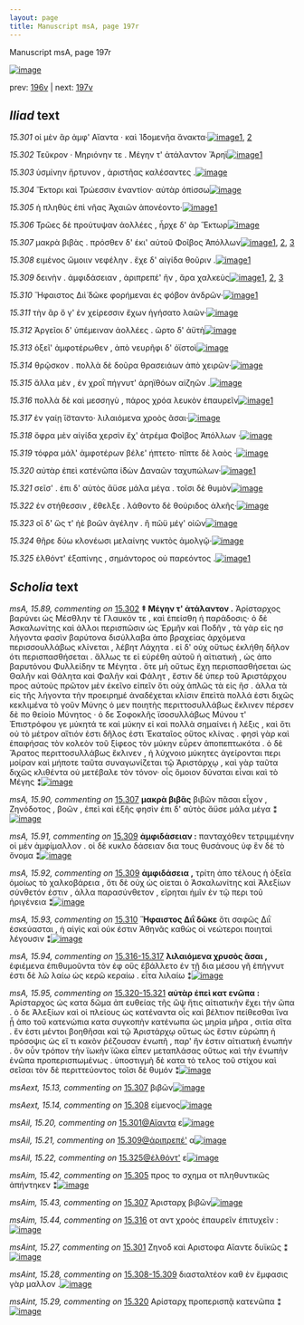 ```yaml
---
layout: page
title: Manuscript msA, page 197r
---
```


Manuscript msA, page 197r

[![image](http://www.homermultitext.org/iipsrv?OBJ=IIP,1.0&FIF=/project/homer/pyramidal/deepzoom/hmt/vaimg/2017a/VA197RN_0368.tif&WID=100&CVT=JPEG)](http://www.homermultitext.org/ict2/?urn=urn:cite2:hmt:vaimg.2017a:VA197RN_0368)

prev:  [196v](../196v) | next:  [197v](../197v)

## *Iliad* text

*15.301* <a id="15.301"/> οἱ μὲν ἂρ ἀμφ' Αἴαντα · καὶ Ἰ̈δομενῆα ἄνακτα·[![image](http://www.homermultitext.org/iipsrv?OBJ=IIP,1.0&FIF=/project/homer/pyramidal/deepzoom/hmt/vaimg/2017a/VA197RN_0368.tif&RGN=0.182,0.2066,0.411,0.0263&WID=1000&CVT=JPEG)](http://www.homermultitext.org/ict2/?urn=urn:cite2:hmt:vaimg.2017a:VA197RN_0368@0.182,0.2066,0.411,0.0263)[1](#msAint_15.27), [2](#msAil_15.20)

*15.302* <a id="15.302"/> Τεῦκρον · Μηριόνην τε . Μέγην τ' ἀτάλαντον Ἄρηϊ[![image](http://www.homermultitext.org/iipsrv?OBJ=IIP,1.0&FIF=/project/homer/pyramidal/deepzoom/hmt/vaimg/2017a/VA197RN_0368.tif&RGN=0.179,0.2254,0.423,0.0263&WID=1000&CVT=JPEG)](http://www.homermultitext.org/ict2/?urn=urn:cite2:hmt:vaimg.2017a:VA197RN_0368@0.179,0.2254,0.423,0.0263)[1](#msA_15.89)

*15.303* <a id="15.303"/> ὑσμίνην ἤρτυνον , ἀριστῆας καλέσαντες .[![image](http://www.homermultitext.org/iipsrv?OBJ=IIP,1.0&FIF=/project/homer/pyramidal/deepzoom/hmt/vaimg/2017a/VA197RN_0368.tif&RGN=0.181,0.2442,0.375,0.0263&WID=1000&CVT=JPEG)](http://www.homermultitext.org/ict2/?urn=urn:cite2:hmt:vaimg.2017a:VA197RN_0368@0.181,0.2442,0.375,0.0263)

*15.304* <a id="15.304"/> Ἕκτορι καὶ Τρώεσσιν ἐναντίον· αὐτὰρ ὀπίσσω[![image](http://www.homermultitext.org/iipsrv?OBJ=IIP,1.0&FIF=/project/homer/pyramidal/deepzoom/hmt/vaimg/2017a/VA197RN_0368.tif&RGN=0.179,0.2615,0.399,0.0263&WID=1000&CVT=JPEG)](http://www.homermultitext.org/ict2/?urn=urn:cite2:hmt:vaimg.2017a:VA197RN_0368@0.179,0.2615,0.399,0.0263)

*15.305* <a id="15.305"/> ἡ πληθὺς ἐπὶ νῆας Ἀχαιῶν ἀπονέοντο·[![image](http://www.homermultitext.org/iipsrv?OBJ=IIP,1.0&FIF=/project/homer/pyramidal/deepzoom/hmt/vaimg/2017a/VA197RN_0368.tif&RGN=0.178,0.2825,0.368,0.0263&WID=1000&CVT=JPEG)](http://www.homermultitext.org/ict2/?urn=urn:cite2:hmt:vaimg.2017a:VA197RN_0368@0.178,0.2825,0.368,0.0263)[1](#msAim_15.42)

*15.306* <a id="15.306"/> Τρῶες δὲ προύτυψαν ἀολλέες , ἦρχε δ' ὰρ Ἕκτωρ[![image](http://www.homermultitext.org/iipsrv?OBJ=IIP,1.0&FIF=/project/homer/pyramidal/deepzoom/hmt/vaimg/2017a/VA197RN_0368.tif&RGN=0.178,0.302,0.406,0.0263&WID=1000&CVT=JPEG)](http://www.homermultitext.org/ict2/?urn=urn:cite2:hmt:vaimg.2017a:VA197RN_0368@0.178,0.302,0.406,0.0263)

*15.307* <a id="15.307"/> μακρὰ βιβὰς . πρόσθεν δ' έκι' αὐτοῦ Φοῖβος Ἀπόλλων[![image](http://www.homermultitext.org/iipsrv?OBJ=IIP,1.0&FIF=/project/homer/pyramidal/deepzoom/hmt/vaimg/2017a/VA197RN_0368.tif&RGN=0.178,0.3208,0.418,0.0263&WID=1000&CVT=JPEG)](http://www.homermultitext.org/ict2/?urn=urn:cite2:hmt:vaimg.2017a:VA197RN_0368@0.178,0.3208,0.418,0.0263)[1](#msAext_15.13), [2](#msAim_15.43), [3](#msA_15.90)

*15.308* <a id="15.308"/> ειμένος ὤμοιιν νεφέλην . ἔχε δ' αἰγίδα θοῦριν .[![image](http://www.homermultitext.org/iipsrv?OBJ=IIP,1.0&FIF=/project/homer/pyramidal/deepzoom/hmt/vaimg/2017a/VA197RN_0368.tif&RGN=0.18,0.3426,0.408,0.0263&WID=1000&CVT=JPEG)](http://www.homermultitext.org/ict2/?urn=urn:cite2:hmt:vaimg.2017a:VA197RN_0368@0.18,0.3426,0.408,0.0263)[1](#msAext_15.14)

*15.309* <a id="15.309"/> δεινὴν . ἀμφιδάσειαν , ἀριπρεπέ' ἣν , ἄρα χαλκεὺς[![image](http://www.homermultitext.org/iipsrv?OBJ=IIP,1.0&FIF=/project/homer/pyramidal/deepzoom/hmt/vaimg/2017a/VA197RN_0368.tif&RGN=0.175,0.3569,0.431,0.0263&WID=1000&CVT=JPEG)](http://www.homermultitext.org/ict2/?urn=urn:cite2:hmt:vaimg.2017a:VA197RN_0368@0.175,0.3569,0.431,0.0263)[1](#msA_15.91), [2](#msA_15.92), [3](#msAil_15.21)

*15.310* <a id="15.310"/> Ἥφαιστος Διὶ̈ δῶκε φορήμεναι ἐς φόβον ἀνδρῶν·[![image](http://www.homermultitext.org/iipsrv?OBJ=IIP,1.0&FIF=/project/homer/pyramidal/deepzoom/hmt/vaimg/2017a/VA197RN_0368.tif&RGN=0.178,0.3749,0.431,0.0308&WID=1000&CVT=JPEG)](http://www.homermultitext.org/ict2/?urn=urn:cite2:hmt:vaimg.2017a:VA197RN_0368@0.178,0.3749,0.431,0.0308)[1](#msA_15.93)

*15.311* <a id="15.311"/> τὴν ἂρ ὅ γ' ἐν χείρεσσιν ἔχων ἡγήσατο λαῶν·[![image](http://www.homermultitext.org/iipsrv?OBJ=IIP,1.0&FIF=/project/homer/pyramidal/deepzoom/hmt/vaimg/2017a/VA197RN_0368.tif&RGN=0.176,0.3967,0.392,0.0263&WID=1000&CVT=JPEG)](http://www.homermultitext.org/ict2/?urn=urn:cite2:hmt:vaimg.2017a:VA197RN_0368@0.176,0.3967,0.392,0.0263)

*15.312* <a id="15.312"/> Ἀργεῖοι δ' ὑπέμειναν ἀολλέες . ῶρτο δ' ἀϋτὴ[![image](http://www.homermultitext.org/iipsrv?OBJ=IIP,1.0&FIF=/project/homer/pyramidal/deepzoom/hmt/vaimg/2017a/VA197RN_0368.tif&RGN=0.174,0.4162,0.4,0.0263&WID=1000&CVT=JPEG)](http://www.homermultitext.org/ict2/?urn=urn:cite2:hmt:vaimg.2017a:VA197RN_0368@0.174,0.4162,0.4,0.0263)

*15.313* <a id="15.313"/> ὀξεῖ' ἀμφοτέρωθεν , ἀπὸ νευρῆφι δ' ὀϊστοὶ[![image](http://www.homermultitext.org/iipsrv?OBJ=IIP,1.0&FIF=/project/homer/pyramidal/deepzoom/hmt/vaimg/2017a/VA197RN_0368.tif&RGN=0.169,0.4343,0.4,0.0263&WID=1000&CVT=JPEG)](http://www.homermultitext.org/ict2/?urn=urn:cite2:hmt:vaimg.2017a:VA197RN_0368@0.169,0.4343,0.4,0.0263)

*15.314* <a id="15.314"/> θρῷσκον . πολλὰ δὲ δοῦρα θρασειάων ἀπὸ χειρῶν·[![image](http://www.homermultitext.org/iipsrv?OBJ=IIP,1.0&FIF=/project/homer/pyramidal/deepzoom/hmt/vaimg/2017a/VA197RN_0368.tif&RGN=0.171,0.4545,0.419,0.0263&WID=1000&CVT=JPEG)](http://www.homermultitext.org/ict2/?urn=urn:cite2:hmt:vaimg.2017a:VA197RN_0368@0.171,0.4545,0.419,0.0263)

*15.315* <a id="15.315"/> ἄλλα μὲν , ἐν χροῒ πήγνυτ' ἀρηϊθόων αἰζηῶν .[![image](http://www.homermultitext.org/iipsrv?OBJ=IIP,1.0&FIF=/project/homer/pyramidal/deepzoom/hmt/vaimg/2017a/VA197RN_0368.tif&RGN=0.169,0.4741,0.41,0.0218&WID=1000&CVT=JPEG)](http://www.homermultitext.org/ict2/?urn=urn:cite2:hmt:vaimg.2017a:VA197RN_0368@0.169,0.4741,0.41,0.0218)

*15.316* <a id="15.316"/> πολλὰ δὲ καὶ μεσσηγὺ , πάρος χρόα λευκὸν ἐπαυρεῖν[![image](http://www.homermultitext.org/iipsrv?OBJ=IIP,1.0&FIF=/project/homer/pyramidal/deepzoom/hmt/vaimg/2017a/VA197RN_0368.tif&RGN=0.172,0.4929,0.436,0.0255&WID=1000&CVT=JPEG)](http://www.homermultitext.org/ict2/?urn=urn:cite2:hmt:vaimg.2017a:VA197RN_0368@0.172,0.4929,0.436,0.0255)[1](#msAim_15.44)

*15.317* <a id="15.317"/> ἐν γαίῃ ἵ̈σταντο· λιλαιόμενα χροὸς ᾶσαι·[![image](http://www.homermultitext.org/iipsrv?OBJ=IIP,1.0&FIF=/project/homer/pyramidal/deepzoom/hmt/vaimg/2017a/VA197RN_0368.tif&RGN=0.171,0.5101,0.392,0.0263&WID=1000&CVT=JPEG)](http://www.homermultitext.org/ict2/?urn=urn:cite2:hmt:vaimg.2017a:VA197RN_0368@0.171,0.5101,0.392,0.0263)

*15.318* <a id="15.318"/> ὄφρα μὲν αἰγίδα χερσὶν ἔχ' ἀτρέμα Φοῖβος Ἀπόλλων ·[![image](http://www.homermultitext.org/iipsrv?OBJ=IIP,1.0&FIF=/project/homer/pyramidal/deepzoom/hmt/vaimg/2017a/VA197RN_0368.tif&RGN=0.173,0.5312,0.43,0.0308&WID=1000&CVT=JPEG)](http://www.homermultitext.org/ict2/?urn=urn:cite2:hmt:vaimg.2017a:VA197RN_0368@0.173,0.5312,0.43,0.0308)

*15.319* <a id="15.319"/> τόφρα μάλ' ἀμφοτέρων βέλε' ήπτετο· πῖπτε δὲ λαὸς ·[![image](http://www.homermultitext.org/iipsrv?OBJ=IIP,1.0&FIF=/project/homer/pyramidal/deepzoom/hmt/vaimg/2017a/VA197RN_0368.tif&RGN=0.173,0.5477,0.43,0.0308&WID=1000&CVT=JPEG)](http://www.homermultitext.org/ict2/?urn=urn:cite2:hmt:vaimg.2017a:VA197RN_0368@0.173,0.5477,0.43,0.0308)

*15.320* <a id="15.320"/> αὐτὰρ ἐπεὶ κατένῶπα ἰ̈δὼν Δαναῶν ταχυπώλων·[![image](http://www.homermultitext.org/iipsrv?OBJ=IIP,1.0&FIF=/project/homer/pyramidal/deepzoom/hmt/vaimg/2017a/VA197RN_0368.tif&RGN=0.173,0.5665,0.43,0.0308&WID=1000&CVT=JPEG)](http://www.homermultitext.org/ict2/?urn=urn:cite2:hmt:vaimg.2017a:VA197RN_0368@0.173,0.5665,0.43,0.0308)[1](#msAint_15.29)

*15.321* <a id="15.321"/> σεῖσ' . ἐπι δ' αὐτὸς ἄϋσε μάλα μέγα . τοῖσι δὲ θυμὸν[![image](http://www.homermultitext.org/iipsrv?OBJ=IIP,1.0&FIF=/project/homer/pyramidal/deepzoom/hmt/vaimg/2017a/VA197RN_0368.tif&RGN=0.175,0.5853,0.423,0.0308&WID=1000&CVT=JPEG)](http://www.homermultitext.org/ict2/?urn=urn:cite2:hmt:vaimg.2017a:VA197RN_0368@0.175,0.5853,0.423,0.0308)

*15.322* <a id="15.322"/> ἐν στήθεσσιν , ἔθελξε . λάθοντο δὲ θούριδος ἀλκῆς·[![image](http://www.homermultitext.org/iipsrv?OBJ=IIP,1.0&FIF=/project/homer/pyramidal/deepzoom/hmt/vaimg/2017a/VA197RN_0368.tif&RGN=0.175,0.6056,0.423,0.0278&WID=1000&CVT=JPEG)](http://www.homermultitext.org/ict2/?urn=urn:cite2:hmt:vaimg.2017a:VA197RN_0368@0.175,0.6056,0.423,0.0278)

*15.323* <a id="15.323"/> οἳ δ̀' ὥς τ' ἠὲ βοῶν ἀγέλην . ἢ πῶϋ μέγ' οἰῶν[![image](http://www.homermultitext.org/iipsrv?OBJ=IIP,1.0&FIF=/project/homer/pyramidal/deepzoom/hmt/vaimg/2017a/VA197RN_0368.tif&RGN=0.171,0.6243,0.382,0.0278&WID=1000&CVT=JPEG)](http://www.homermultitext.org/ict2/?urn=urn:cite2:hmt:vaimg.2017a:VA197RN_0368@0.171,0.6243,0.382,0.0278)

*15.324* <a id="15.324"/> θῆρε δύω κλονέωσι μελαίνης νυκτὸς ἀμολγῷ·[![image](http://www.homermultitext.org/iipsrv?OBJ=IIP,1.0&FIF=/project/homer/pyramidal/deepzoom/hmt/vaimg/2017a/VA197RN_0368.tif&RGN=0.17,0.6409,0.416,0.0301&WID=1000&CVT=JPEG)](http://www.homermultitext.org/ict2/?urn=urn:cite2:hmt:vaimg.2017a:VA197RN_0368@0.17,0.6409,0.416,0.0301)

*15.325* <a id="15.325"/> ἐλθόντ' ἐξαπίνης , σημάντορος οὐ παρεόντος .[![image](http://www.homermultitext.org/iipsrv?OBJ=IIP,1.0&FIF=/project/homer/pyramidal/deepzoom/hmt/vaimg/2017a/VA197RN_0368.tif&RGN=0.17,0.6619,0.416,0.0346&WID=1000&CVT=JPEG)](http://www.homermultitext.org/ict2/?urn=urn:cite2:hmt:vaimg.2017a:VA197RN_0368@0.17,0.6619,0.416,0.0346)[1](#msAil_15.22)

## *Scholia* text

*msA, 15.89, commenting on* [15.302](#15.302)  <a id="msA_15.89"/> **‡ Μέγην τ' ἀτάλαντον .** Ἀρίσταρχος βαρύνει ὡς Μέσθλην τὲ Γλαυκόν τε , καὶ ἐπείσθη ἡ παράδοσις· ὁ δὲ Ἀσκαλωνίτης καὶ ἀλλοι περισπῶσιν ὡς Ἑρμῆν καὶ Ποδῆν , τὰ γὰρ εἰς ησ λήγοντα φασὶν βαρύτονα δισύλλαβα ἀπο βραχείας ἀρχόμενα περισσουλλάβως κλίνεται , λέβητ Λάχητα . εἰ δ' οὐχ οὕτως ἐκλήθη δῆλον ότι περισπασθήσεται . ἄλλως τε εἰ εὑρέθη αὐτοῦ ἡ αἰτιατικὴ , ὡς ἀπο βαρυτόνου Φυλλείδην τε Μέγητα . ὅτε μὴ οὔτως ἔχη περισπασθήσεται ὡς Θαλῆν καὶ Θάλητα καὶ Φαλῆν καὶ Φάλητ , ἔστιν δὲ ὑπερ τοῦ Ἀριστάρχου προς αὐτοὺς πρῶτον μὲν ἐκεῖνο εἰπεῖν ὅτι οὐχ ἁπλῶς τὰ εἰς ῆσ . ἀλλα τὰ εἰς τῆς λήγοντα τὴν προειρημέ ἀναδέχεται κλίσιν ἔπεὶτὰ πολλά ἐστι διχῶς κεκλιμένα τὸ γοῦν Μύνης ὁ μεν ποιητὴς περιττοσυλλάβως ἔκλινεν πέρσεν δὲ πο θείοίο Μύνητος · ὁ δε Σοφοκλῆς ϊσοσυλλάβως Μύνου τ' Ἐπιστρόφου γε μύκητά τε καὶ μύκην εἰ καὶ πολλὰ σημαίνει ἡ λέξις , καὶ ὅτι οὐ τὸ μέτρον αἴτιόν ἐστι δῆλος ἐστι Ἑκαταῖος οὕτος κλίνας . φησὶ γὰρ καὶ ἐπαφήσας τὸν κολεὸν τοῦ ξίφεος τὸν μύκην εὗρεν ἀποπεπτωκότα . ὁ δὲ Ἄρατος περιττοσυλλάβως ἔκλινεν , ἠ λύχνοιο μύκητες ἀγείρονται περι μοίραν καὶ μήποτε ταῦτα συναγωνίζεται τῷ Ἀριστάρχῳ , καὶ γὰρ ταῦτα διχῶς κλιθέντα οὐ μετέβαλε τὸν τόνον· οἷς ὅμοιον δύναται εἶναι καὶ τὸ Μέγης ⁑[![image](http://www.homermultitext.org/iipsrv?OBJ=IIP,1.0&FIF=/project/homer/pyramidal/deepzoom/hmt/vaimg/2017a/VA197RN_0368.tif&RGN=0.171,0.0947,0.633,0.1705&WID=1000&CVT=JPEG)](http://www.homermultitext.org/ict2/?urn=urn:cite2:hmt:vaimg.2017a:VA197RN_0368@0.171,0.0947,0.633,0.1705)

*msA, 15.90, commenting on* [15.307](#15.307)  <a id="msA_15.90"/> **μακρὰ βιβᾶς** βιβῶν πᾶσαι εἶχον , Ζηνόδοτος , βοῶν , ἐπεὶ καὶ ἑξῆς φησὶν ἐπι δ' αὐτὸς ἄϋσε μάλα μέγα ⁑[![image](http://www.homermultitext.org/iipsrv?OBJ=IIP,1.0&FIF=/project/homer/pyramidal/deepzoom/hmt/vaimg/2017a/VA197RN_0368.tif&RGN=0.601,0.2479,0.19,0.0413&WID=1000&CVT=JPEG)](http://www.homermultitext.org/ict2/?urn=urn:cite2:hmt:vaimg.2017a:VA197RN_0368@0.601,0.2479,0.19,0.0413)

*msA, 15.91, commenting on* [15.309](#15.309)  <a id="msA_15.91"/> **ἀμφιδάσειαν :** πανταχόθεν τετριμμένην οἱ μὲν ἀμφίμαλλον . οἱ δὲ κυκλο δάσειαν δια τους θυσάνους ὑφ ἓν δὲ τὸ ὄνομα ⁑[![image](http://www.homermultitext.org/iipsrv?OBJ=IIP,1.0&FIF=/project/homer/pyramidal/deepzoom/hmt/vaimg/2017a/VA197RN_0368.tif&RGN=0.612,0.3486,0.175,0.0451&WID=1000&CVT=JPEG)](http://www.homermultitext.org/ict2/?urn=urn:cite2:hmt:vaimg.2017a:VA197RN_0368@0.612,0.3486,0.175,0.0451)

*msA, 15.92, commenting on* [15.309](#15.309)  <a id="msA_15.92"/> **ἀμφιδάσεια ,** τρίτη ἀπο τέλους ἡ ὀξεῖα ὁμοίως τὸ χαλκοβάρεια , ὅτι δὲ οὐχ ὡς οίεται ὁ Ἀσκαλωνίτης καὶ Ἀλεξίων σύνθετόν ἐστιν , ἀλλα παρασύνθετον , εἴρηται ἡμῖν ἐν τῷ περι τοῦ ἠριγένεια ⁑[![image](http://www.homermultitext.org/iipsrv?OBJ=IIP,1.0&FIF=/project/homer/pyramidal/deepzoom/hmt/vaimg/2017a/VA197RN_0368.tif&RGN=0.598,0.3787,0.19,0.0691&WID=1000&CVT=JPEG)](http://www.homermultitext.org/ict2/?urn=urn:cite2:hmt:vaimg.2017a:VA197RN_0368@0.598,0.3787,0.19,0.0691)

*msA, 15.93, commenting on* [15.310](#15.310)  <a id="msA_15.93"/> **Ἥφαιστος Διῒ δῶκε** ὅτι σαφῶς Διῒ ἐσκεύασται , ἡ αἰγὶς καὶ οὐκ έστιν Ἀθηνᾶς καθὼς οἱ νεώτεροι ποιηταὶ λέγουσιν ⁑[![image](http://www.homermultitext.org/iipsrv?OBJ=IIP,1.0&FIF=/project/homer/pyramidal/deepzoom/hmt/vaimg/2017a/VA197RN_0368.tif&RGN=0.601,0.4395,0.189,0.0473&WID=1000&CVT=JPEG)](http://www.homermultitext.org/ict2/?urn=urn:cite2:hmt:vaimg.2017a:VA197RN_0368@0.601,0.4395,0.189,0.0473)

*msA, 15.94, commenting on* [15.316-15.317](#15.316-15.317)  <a id="msA_15.94"/> **λιλαιόμενα χρυσὸς ᾶσαι ,** ἐφιέμενα ἐπιθυμοῦντα τὸν ἐφ οὓς ἐβάλλετο ἐν τῇ δια μέσου γῆ ἐπήγνυτ ἐστι δὲ λῶ λαίω ὡς κερῶ κεραίω . εἶτα λιλαίω ⁑[![image](http://www.homermultitext.org/iipsrv?OBJ=IIP,1.0&FIF=/project/homer/pyramidal/deepzoom/hmt/vaimg/2017a/VA197RN_0368.tif&RGN=0.605,0.5199,0.181,0.0706&WID=1000&CVT=JPEG)](http://www.homermultitext.org/ict2/?urn=urn:cite2:hmt:vaimg.2017a:VA197RN_0368@0.605,0.5199,0.181,0.0706)

*msA, 15.95, commenting on* [15.320-15.321](#15.320-15.321)  <a id="msA_15.95"/> **αὐτὰρ ἐπεὶ κατ ενῶπα :** Ἀρίσταρχος ὡς κατα δῶμα ἀπ ευθείας τῆς ὢψ ἥτις αἰτιατικὴν ἔχει τὴν ῶπα . ὁ δε Ἀλεξίων καὶ οἱ πλείους ὡς κατέναντα οἷς καὶ βέλτιον πείθεσθαι ἵνα ᾖ ἀπο τοῦ κατενώπια κατα συγκοπὴν κατένωπα ὡς μηρία μῆρα , σιτία σῖτα . ἔν ἐστι μέντοι βοηθῆσαι καὶ τῷ Ἀριστάρχῳ οὕτως ὡς ἔστιν εὑρώπη ἡ πρόσοψις ὡς εἴ τι κακὸν ῥέζουσαν ἐνωπῆ , παρ' ἥν ἐστιν αἰτιατικὴ ἐνωπήν . ὃν οὖν τρόπον τὴν ϊωκὴν ϊῶκα εἶπεν μεταπλάσας οὕτως καὶ τὴν ἐνωπὴν ἐνῶπα προπερισπωμένως . ὑποστιγμὴ δὲ κατα τὸ τελος τοῦ στίχου καὶ σεῖσαι τὸν δὲ περιττεύοντος τοῖσι δὲ θυμόν ⁑[![image](http://www.homermultitext.org/iipsrv?OBJ=IIP,1.0&FIF=/project/homer/pyramidal/deepzoom/hmt/vaimg/2017a/VA197RN_0368.tif&RGN=0.163,0.5785,0.625,0.16&WID=1000&CVT=JPEG)](http://www.homermultitext.org/ict2/?urn=urn:cite2:hmt:vaimg.2017a:VA197RN_0368@0.163,0.5785,0.625,0.16)

*msAext, 15.13, commenting on* [15.307](#15.307)  <a id="msAext_15.13"/> βιβῶν[![image](http://www.homermultitext.org/iipsrv?OBJ=IIP,1.0&FIF=/project/homer/pyramidal/deepzoom/hmt/vaimg/2017a/VA197RN_0368.tif&RGN=0.836,0.3148,0.041,0.0255&WID=1000&CVT=JPEG)](http://www.homermultitext.org/ict2/?urn=urn:cite2:hmt:vaimg.2017a:VA197RN_0368@0.836,0.3148,0.041,0.0255)

*msAext, 15.14, commenting on* [15.308](#15.308)  <a id="msAext_15.14"/> είμενος[![image](http://www.homermultitext.org/iipsrv?OBJ=IIP,1.0&FIF=/project/homer/pyramidal/deepzoom/hmt/vaimg/2017a/VA197RN_0368.tif&RGN=0.819,0.3351,0.054,0.027&WID=1000&CVT=JPEG)](http://www.homermultitext.org/ict2/?urn=urn:cite2:hmt:vaimg.2017a:VA197RN_0368@0.819,0.3351,0.054,0.027)

*msAil, 15.20, commenting on* [15.301@Αἴαντα](#15.301@Αἴαντα)  <a id="msAil_15.20"/> ε[![image](http://www.homermultitext.org/iipsrv?OBJ=IIP,1.0&FIF=/project/homer/pyramidal/deepzoom/hmt/vaimg/2017a/VA197RN_0368.tif&RGN=0.367,0.2089,0.013,0.0098&WID=1000&CVT=JPEG)](http://www.homermultitext.org/ict2/?urn=urn:cite2:hmt:vaimg.2017a:VA197RN_0368@0.367,0.2089,0.013,0.0098)

*msAil, 15.21, commenting on* [15.309@ἀριπρεπέ'](#15.309@ἀριπρεπέ')  <a id="msAil_15.21"/> α[![image](http://www.homermultitext.org/iipsrv?OBJ=IIP,1.0&FIF=/project/homer/pyramidal/deepzoom/hmt/vaimg/2017a/VA197RN_0368.tif&RGN=0.471,0.3614,0.009,0.009&WID=1000&CVT=JPEG)](http://www.homermultitext.org/ict2/?urn=urn:cite2:hmt:vaimg.2017a:VA197RN_0368@0.471,0.3614,0.009,0.009)

*msAil, 15.22, commenting on* [15.325@ἐλθόντ'](#15.325@ἐλθόντ')  <a id="msAil_15.22"/> ε[![image](http://www.homermultitext.org/iipsrv?OBJ=IIP,1.0&FIF=/project/homer/pyramidal/deepzoom/hmt/vaimg/2017a/VA197RN_0368.tif&RGN=0.231,0.6634,0.013,0.0105&WID=1000&CVT=JPEG)](http://www.homermultitext.org/ict2/?urn=urn:cite2:hmt:vaimg.2017a:VA197RN_0368@0.231,0.6634,0.013,0.0105)

*msAim, 15.42, commenting on* [15.305](#15.305)  <a id="msAim_15.42"/> προς το σχημα οτ πληθυντικῶς ἀπήντηκεν ⁑[![image](http://www.homermultitext.org/iipsrv?OBJ=IIP,1.0&FIF=/project/homer/pyramidal/deepzoom/hmt/vaimg/2017a/VA197RN_0368.tif&RGN=0.54,0.2863,0.118,0.0293&WID=1000&CVT=JPEG)](http://www.homermultitext.org/ict2/?urn=urn:cite2:hmt:vaimg.2017a:VA197RN_0368@0.54,0.2863,0.118,0.0293)

*msAim, 15.43, commenting on* [15.307](#15.307)  <a id="msAim_15.43"/> Ἀρισταρχ βιβῶν[![image](http://www.homermultitext.org/iipsrv?OBJ=IIP,1.0&FIF=/project/homer/pyramidal/deepzoom/hmt/vaimg/2017a/VA197RN_0368.tif&RGN=0.582,0.3223,0.08,0.0293&WID=1000&CVT=JPEG)](http://www.homermultitext.org/ict2/?urn=urn:cite2:hmt:vaimg.2017a:VA197RN_0368@0.582,0.3223,0.08,0.0293)

*msAim, 15.44, commenting on* [15.316](#15.316)  <a id="msAim_15.44"/> οτ αντ χροὸς ἐπαυρεῖν ἐπιτυχεῖν :[![image](http://www.homermultitext.org/iipsrv?OBJ=IIP,1.0&FIF=/project/homer/pyramidal/deepzoom/hmt/vaimg/2017a/VA197RN_0368.tif&RGN=0.601,0.4899,0.107,0.0316&WID=1000&CVT=JPEG)](http://www.homermultitext.org/ict2/?urn=urn:cite2:hmt:vaimg.2017a:VA197RN_0368@0.601,0.4899,0.107,0.0316)

*msAint, 15.27, commenting on* [15.301](#15.301)  <a id="msAint_15.27"/> Ζηνοδ καὶ Αριστοφα Αἴαντε δυϊκῶς ⁑[![image](http://www.homermultitext.org/iipsrv?OBJ=IIP,1.0&FIF=/project/homer/pyramidal/deepzoom/hmt/vaimg/2017a/VA197RN_0368.tif&RGN=0.097,0.2164,0.088,0.0376&WID=1000&CVT=JPEG)](http://www.homermultitext.org/ict2/?urn=urn:cite2:hmt:vaimg.2017a:VA197RN_0368@0.097,0.2164,0.088,0.0376)

*msAint, 15.28, commenting on* [15.308-15.309](#15.308-15.309)  <a id="msAint_15.28"/> διασταλτέον καθ ὲν ἔμφασις γὰρ μαλλον .[![image](http://www.homermultitext.org/iipsrv?OBJ=IIP,1.0&FIF=/project/homer/pyramidal/deepzoom/hmt/vaimg/2017a/VA197RN_0368.tif&RGN=0.092,0.3614,0.087,0.0496&WID=1000&CVT=JPEG)](http://www.homermultitext.org/ict2/?urn=urn:cite2:hmt:vaimg.2017a:VA197RN_0368@0.092,0.3614,0.087,0.0496)

*msAint, 15.29, commenting on* [15.320](#15.320)  <a id="msAint_15.29"/> Αρίσταρχ προπερισπᾷ κατενῶπα ⁑[![image](http://www.homermultitext.org/iipsrv?OBJ=IIP,1.0&FIF=/project/homer/pyramidal/deepzoom/hmt/vaimg/2017a/VA197RN_0368.tif&RGN=0.096,0.5289,0.076,0.0744&WID=1000&CVT=JPEG)](http://www.homermultitext.org/ict2/?urn=urn:cite2:hmt:vaimg.2017a:VA197RN_0368@0.096,0.5289,0.076,0.0744)